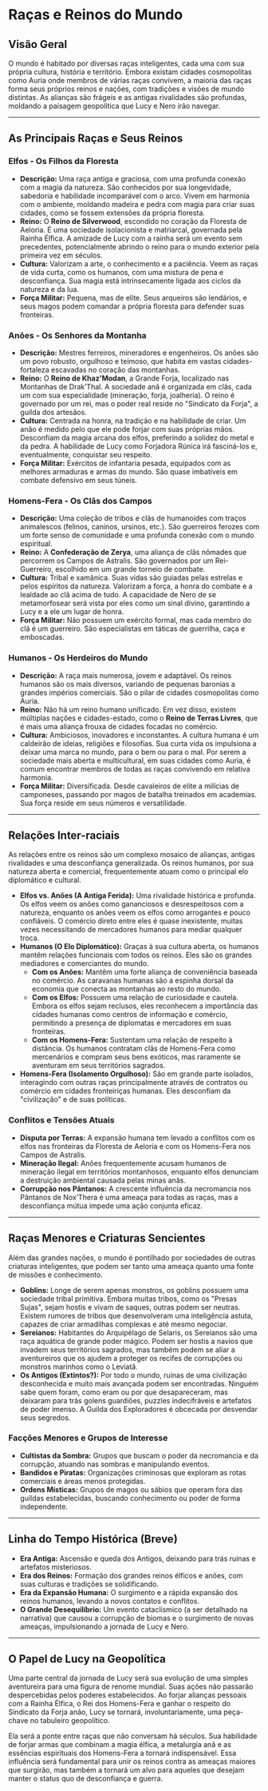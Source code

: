 # Raças e Reinos do Mundo

## Visão Geral
O mundo é habitado por diversas raças inteligentes, cada uma com sua própria cultura, história e território. Embora existam cidades cosmopolitas como Auria onde membros de várias raças convivem, a maioria das raças forma seus próprios reinos e nações, com tradições e visões de mundo distintas. As alianças são frágeis e as antigas rivalidades são profundas, moldando a paisagem geopolítica que Lucy e Nero irão navegar.

---

## As Principais Raças e Seus Reinos

### Elfos - Os Filhos da Floresta
- **Descrição:** Uma raça antiga e graciosa, com uma profunda conexão com a magia da natureza. São conhecidos por sua longevidade, sabedoria e habilidade incomparável com o arco. Vivem em harmonia com o ambiente, moldando madeira e pedra com magia para criar suas cidades, como se fossem extensões da própria floresta.
- **Reino:** O **Reino de Silverwood**, escondido no coração da Floresta de Aeloria. É uma sociedade isolacionista e matriarcal, governada pela Rainha Élfica. A amizade de Lucy com a rainha será um evento sem precedentes, potencialmente abrindo o reino para o mundo exterior pela primeira vez em séculos.
- **Cultura:** Valorizam a arte, o conhecimento e a paciência. Veem as raças de vida curta, como os humanos, com uma mistura de pena e desconfiança. Sua magia está intrinsecamente ligada aos ciclos da natureza e da lua.
- **Força Militar:** Pequena, mas de elite. Seus arqueiros são lendários, e seus magos podem comandar a própria floresta para defender suas fronteiras.

### Anões - Os Senhores da Montanha
- **Descrição:** Mestres ferreiros, mineradores e engenheiros. Os anões são um povo robusto, orgulhoso e teimoso, que habita em vastas cidades-fortaleza escavadas no coração das montanhas.
- **Reino:** O **Reino de Khaz'Modan**, a Grande Forja, localizado nas Montanhas de Drak’Thal. A sociedade anã é organizada em clãs, cada um com sua especialidade (mineração, forja, joalheria). O reino é governado por um rei, mas o poder real reside no "Sindicato da Forja", a guilda dos artesãos.
- **Cultura:** Centrada na honra, na tradição e na habilidade de criar. Um anão é medido pelo que ele pode forjar com suas próprias mãos. Desconfiam da magia arcana dos elfos, preferindo a solidez do metal e da pedra. A habilidade de Lucy como Forjadora Rúnica irá fasciná-los e, eventualmente, conquistar seu respeito.
- **Força Militar:** Exércitos de infantaria pesada, equipados com as melhores armaduras e armas do mundo. São quase imbatíveis em combate defensivo em seus túneis.

### Homens-Fera - Os Clãs dos Campos
- **Descrição:** Uma coleção de tribos e clãs de humanoides com traços animalescos (felinos, caninos, ursinos, etc.). São guerreiros ferozes com um forte senso de comunidade e uma profunda conexão com o mundo espiritual.
- **Reino:** A **Confederação de Zerya**, uma aliança de clãs nômades que percorrem os Campos de Astralis. São governados por um Rei-Guerreiro, escolhido em um grande torneio de combate.
- **Cultura:** Tribal e xamânica. Suas vidas são guiadas pelas estrelas e pelos espíritos da natureza. Valorizam a força, a honra do combate e a lealdade ao clã acima de tudo. A capacidade de Nero de se metamorfosear será vista por eles como um sinal divino, garantindo a Lucy e a ele um lugar de honra.
- **Força Militar:** Não possuem um exército formal, mas cada membro do clã é um guerreiro. São especialistas em táticas de guerrilha, caça e emboscadas.

### Humanos - Os Herdeiros do Mundo
- **Descrição:** A raça mais numerosa, jovem e adaptável. Os reinos humanos são os mais diversos, variando de pequenas baronias a grandes impérios comerciais. São o pilar de cidades cosmopolitas como Auria.
- **Reino:** Não há um reino humano unificado. Em vez disso, existem múltiplas nações e cidades-estado, como o **Reino de Terras Livres**, que é mais uma aliança frouxa de cidades focadas no comércio.
- **Cultura:** Ambiciosos, inovadores e inconstantes. A cultura humana é um caldeirão de ideias, religiões e filosofias. Sua curta vida os impulsiona a deixar uma marca no mundo, para o bem ou para o mal. Por serem a sociedade mais aberta e multicultural, em suas cidades como Auria, é comum encontrar membros de todas as raças convivendo em relativa harmonia.
- **Força Militar:** Diversificada. Desde cavaleiros de elite a milícias de camponeses, passando por magos de batalha treinados em academias. Sua força reside em seus números e versatilidade.

---

## Relações Inter-raciais

As relações entre os reinos são um complexo mosaico de alianças, antigas rivalidades e uma desconfiança generalizada. Os reinos humanos, por sua natureza aberta e comercial, frequentemente atuam como o principal elo diplomático e cultural.

-   **Elfos vs. Anões (A Antiga Ferida):** Uma rivalidade histórica e profunda. Os elfos veem os anões como gananciosos e desrespeitosos com a natureza, enquanto os anões veem os elfos como arrogantes e pouco confiáveis. O comércio direto entre eles é quase inexistente, muitas vezes necessitando de mercadores humanos para mediar qualquer troca.
-   **Humanos (O Elo Diplomático):** Graças à sua cultura aberta, os humanos mantêm relações funcionais com todos os reinos. Eles são os grandes mediadores e comerciantes do mundo.
    -   **Com os Anões:** Mantêm uma forte aliança de conveniência baseada no comércio. As caravanas humanas são a espinha dorsal da economia que conecta as montanhas ao resto do mundo.
    -   **Com os Elfos:** Possuem uma relação de curiosidade e cautela. Embora os elfos sejam reclusos, eles reconhecem a importância das cidades humanas como centros de informação e comércio, permitindo a presença de diplomatas e mercadores em suas fronteiras.
    -   **Com os Homens-Fera:** Sustentam uma relação de respeito à distância. Os humanos contratam clãs de Homens-Fera como mercenários e compram seus bens exóticos, mas raramente se aventuram em seus territórios sagrados.
-   **Homens-Fera (Isolamento Orgulhoso):** São em grande parte isolados, interagindo com outras raças principalmente através de contratos ou comércio em cidades fronteiriças humanas. Eles desconfiam da "civilização" e de suas políticas.

### Conflitos e Tensões Atuais
-   **Disputa por Terras:** A expansão humana tem levado a conflitos com os elfos nas fronteiras da Floresta de Aeloria e com os Homens-Fera nos Campos de Astralis.
-   **Mineração Ilegal:** Anões frequentemente acusam humanos de mineração ilegal em territórios montanhosos, enquanto elfos denunciam a destruição ambiental causada pelas minas anãs.
-   **Corrupção nos Pântanos:** A crescente influência da necromancia nos Pântanos de Nox’Thera é uma ameaça para todas as raças, mas a desconfiança mútua impede uma ação conjunta eficaz.

---

## Raças Menores e Criaturas Sencientes

Além das grandes nações, o mundo é pontilhado por sociedades de outras criaturas inteligentes, que podem ser tanto uma ameaça quanto uma fonte de missões e conhecimento.

-   **Goblins:** Longe de serem apenas monstros, os goblins possuem uma sociedade tribal primitiva. Embora muitas tribos, como os "Presas Sujas", sejam hostis e vivam de saques, outras podem ser neutras. Existem rumores de tribos que desenvolveram uma inteligência astuta, capazes de criar armadilhas complexas e até mesmo negociar.
-   **Sereianos:** Habitantes do Arquipélago de Selaris, os Sereianos são uma raça aquática de grande poder mágico. Podem ser hostis a navios que invadem seus territórios sagrados, mas também podem se aliar a aventureiros que os ajudem a proteger os recifes de corrupções ou monstros marinhos como o Leviatã.
-   **Os Antigos (Extintos?):** Por todo o mundo, ruínas de uma civilização desconhecida e muito mais avançada podem ser encontradas. Ninguém sabe quem foram, como eram ou por que desapareceram, mas deixaram para trás golens guardiões, puzzles indecifráveis e artefatos de poder imenso. A Guilda dos Exploradores é obcecada por desvendar seus segredos.

### Facções Menores e Grupos de Interesse
-   **Cultistas da Sombra:** Grupos que buscam o poder da necromancia e da corrupção, atuando nas sombras e manipulando eventos.
-   **Bandidos e Piratas:** Organizações criminosas que exploram as rotas comerciais e áreas menos protegidas.
-   **Ordens Místicas:** Grupos de magos ou sábios que operam fora das guildas estabelecidas, buscando conhecimento ou poder de forma independente.

---

## Linha do Tempo Histórica (Breve)

-   **Era Antiga:** Ascensão e queda dos Antigos, deixando para trás ruínas e artefatos misteriosos.
-   **Era dos Reinos:** Formação dos grandes reinos élficos e anões, com suas culturas e tradições se solidificando.
-   **Era da Expansão Humana:** O surgimento e a rápida expansão dos reinos humanos, levando a novos contatos e conflitos.
-   **O Grande Desequilíbrio:** Um evento cataclísmico (a ser detalhado na narrativa) que causou a corrupção de biomas e o surgimento de novas ameaças, impulsionando a jornada de Lucy e Nero.

---

## O Papel de Lucy na Geopolítica
Uma parte central da jornada de Lucy será sua evolução de uma simples aventureira para uma figura de renome mundial. Suas ações não passarão despercebidas pelos poderes estabelecidos. Ao forjar alianças pessoais com a Rainha Élfica, o Rei dos Homens-Fera e ganhar o respeito do Sindicato da Forja anão, Lucy se tornará, involuntariamente, uma peça-chave no tabuleiro geopolítico.

Ela será a ponte entre raças que não conversam há séculos. Sua habilidade de forjar armas que combinam a magia élfica, a metalurgia anã e as essências espirituais dos Homens-Fera a tornará indispensável. Essa influência será fundamental para unir os reinos contra as ameaças maiores que surgirão, mas também a tornará um alvo para aqueles que desejam manter o status quo de desconfiança e guerra.